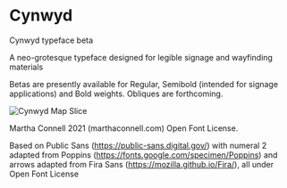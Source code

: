 # Cynwyd
Cynwyd typeface beta

A neo-grotesque typeface designed for legible signage and wayfinding materials

Betas are presently available for Regular, Semibold (intended for signage applications) and Bold weights. Obliques are forthcoming.

![Cynwyd Map Slice](https://user-images.githubusercontent.com/93398918/140103899-f1668b38-2be8-4587-b940-5d36160de53a.png)

Martha Connell 2021 (marthaconnell.com) Open Font License.

Based on Public Sans (https://public-sans.digital.gov/) with numeral 2 adapted from Poppins (https://fonts.google.com/specimen/Poppins) and arrows adapted from Fira Sans (https://mozilla.github.io/Fira/), all under Open Font License
